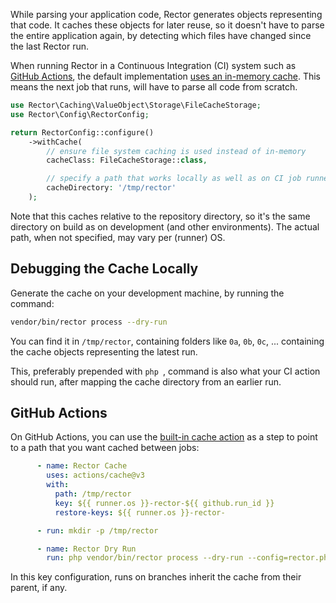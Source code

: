 While parsing your application code, Rector generates objects representing that code. It caches these objects for later reuse, so it doesn't have to parse the entire application again, by detecting which files have changed since the last Rector run.

When running Rector in a Continuous Integration (CI) system such as [GitHub Actions](https://github.com/features/actions), the default implementation [uses an in-memory cache](https://github.com/rectorphp/rector/blob/1d28ca109ca536e8034c3c756ee61c65e6e63c8a/config/config.php#L89-L94). This means the next job that runs, will have to parse all code from scratch.

```php
use Rector\Caching\ValueObject\Storage\FileCacheStorage;
use Rector\Config\RectorConfig;

return RectorConfig::configure()
    ->withCache(
        // ensure file system caching is used instead of in-memory
        cacheClass: FileCacheStorage::class,

        // specify a path that works locally as well as on CI job runners
        cacheDirectory: '/tmp/rector'
    );
```

Note that this caches relative to the repository directory, so it's the same directory on build as on development (and other environments). The actual path, when not specified, may vary per (runner) OS.

## Debugging the Cache Locally

Generate the cache on your development machine, by running the command:

```bash
vendor/bin/rector process --dry-run
```

You can find it in `/tmp/rector`, containing folders like `0a`, `0b`, `0c`, ... containing the cache objects representing the latest run.

This, preferably prepended with `php `, command is also what your CI action should run, after mapping the cache directory from an earlier run.

## GitHub Actions

On GitHub Actions, you can use the [built-in cache action](https://github.com/actions/cache) as a step to point to a path that you want cached between jobs:

```yaml
      - name: Rector Cache
        uses: actions/cache@v3
        with:
          path: /tmp/rector
          key: ${{ runner.os }}-rector-${{ github.run_id }}
          restore-keys: ${{ runner.os }}-rector-

      - run: mkdir -p /tmp/rector

      - name: Rector Dry Run
        run: php vendor/bin/rector process --dry-run --config=rector.php
```

In this key configuration, runs on branches inherit the cache from their parent, if any.
